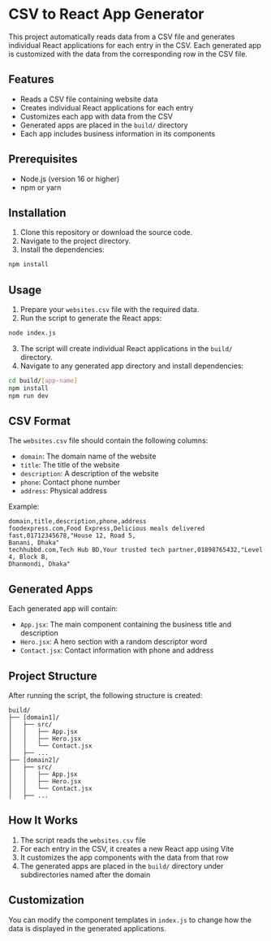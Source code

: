 # CSV to React App Generator

This project automatically reads data from a CSV file and generates individual React applications for each entry in the CSV. Each generated app is customized with the data from the corresponding row in the CSV file.

## Features

- Reads a CSV file containing website data
- Creates individual React applications for each entry
- Customizes each app with data from the CSV
- Generated apps are placed in the `build/` directory
- Each app includes business information in its components

## Prerequisites

- Node.js (version 16 or higher)
- npm or yarn

## Installation

1. Clone this repository or download the source code.
2. Navigate to the project directory.
3. Install the dependencies:

```bash
npm install
```

## Usage

1. Prepare your `websites.csv` file with the required data.
2. Run the script to generate the React apps:

```bash
node index.js
```

3. The script will create individual React applications in the `build/` directory.
4. Navigate to any generated app directory and install dependencies:

```bash
cd build/[app-name]
npm install
npm run dev
```

## CSV Format

The `websites.csv` file should contain the following columns:

- `domain`: The domain name of the website
- `title`: The title of the website
- `description`: A description of the website
- `phone`: Contact phone number
- `address`: Physical address

Example:
```
domain,title,description,phone,address
foodexpress.com,Food Express,Delicious meals delivered fast,01712345678,"House 12, Road 5,
Banani, Dhaka"
techhubbd.com,Tech Hub BD,Your trusted tech partner,01898765432,"Level 4, Block B,
Dhanmondi, Dhaka"
```

## Generated Apps

Each generated app will contain:
- `App.jsx`: The main component containing the business title and description
- `Hero.jsx`: A hero section with a random descriptor word
- `Contact.jsx`: Contact information with phone and address

## Project Structure

After running the script, the following structure is created:

```
build/
├── [domain1]/
│   ├── src/
│   │   ├── App.jsx
│   │   ├── Hero.jsx
│   │   └── Contact.jsx
│   ├── ...
├── [domain2]/
│   ├── src/
│   │   ├── App.jsx
│   │   ├── Hero.jsx
│   │   └── Contact.jsx
│   ├── ...
```

## How It Works

1. The script reads the `websites.csv` file
2. For each entry in the CSV, it creates a new React app using Vite
3. It customizes the app components with the data from that row
4. The generated apps are placed in the `build/` directory under subdirectories named after the domain

## Customization

You can modify the component templates in `index.js` to change how the data is displayed in the generated applications.